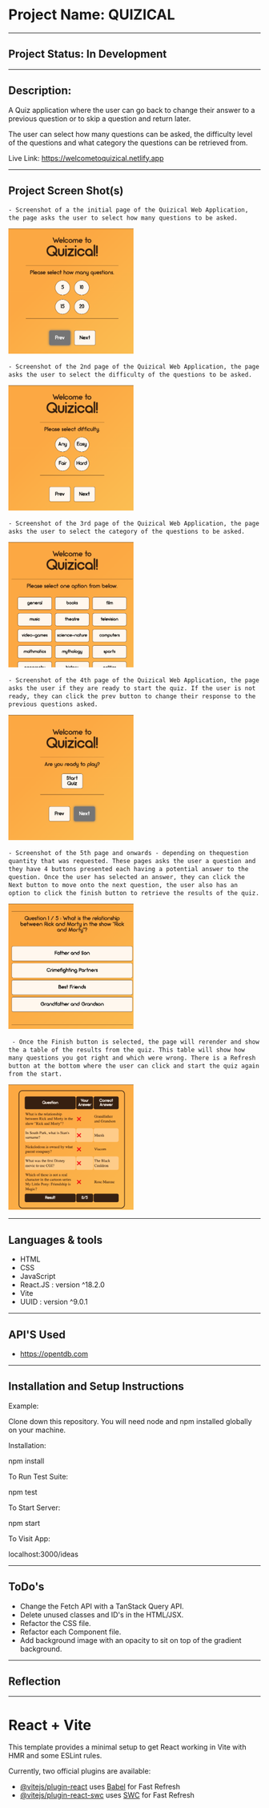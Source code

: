 # **Project Name: QUIZICAL**

---

## Project Status: In Development

---

## Description:

A Quiz application where the user can go back to change their answer to a previous question or to skip a question and return later.

The user can select how many questions can be asked, the difficulty level of the questions and what category the questions can be retrieved from.

Live Link: https://welcometoquizical.netlify.app

---

## Project Screen Shot(s)

    - Screenshot of a the initial page of the Quizical Web Application, the page asks the user to select how many questions to be asked.

<img src="./Screenshots/Quizical%20Quantity%20Image.png" width="250" height="250">

    - Screenshot of the 2nd page of the Quizical Web Application, the page asks the user to select the difficulty of the questions to be asked.

 <img src="./Screenshots/Quizical Difficulty Image.png" width="250" height="250">

    - Screenshot of the 3rd page of the Quizical Web Application, the page asks the user to select the category of the questions to be asked.

 <img src="./Screenshots/Quizical Category Image.png" width="250" height="250">

    - Screenshot of the 4th page of the Quizical Web Application, the page asks the user if they are ready to start the quiz. If the user is not ready, they can click the prev button to change their response to the previous questions asked.

 <img src="./Screenshots/Quizical Start Quiz Image.png" width="250" height="250">

    - Screenshot of the 5th page and onwards - depending on thequestion quantity that was requested. These pages asks the user a question and they have 4 buttons presented each having a potential answer to the question. Once the user has selected an answer, they can click the Next button to move onto the next question, the user also has an option to click the finish button to retrieve the results of the quiz.

 <img src="./Screenshots/Quizical Question Image.png" width="250" height="250">

     - Once the Finish button is selected, the page will rerender and show the a table of the results from the quiz. This table will show how many questions you got right and which were wrong. There is a Refresh button at the bottom where the user can click and start the quiz again from the start.

 <img src="./Screenshots/Quizical Results Image.png" width="250" height="250">

---

## Languages & tools

- HTML
- CSS
- JavaScript
- React.JS : version ^18.2.0
- Vite
- UUID : version ^9.0.1

---

## API'S Used

- https://opentdb.com

---

## Installation and Setup Instructions

Example:

Clone down this repository. You will need node and npm installed globally on your machine.

Installation:

npm install

To Run Test Suite:

npm test

To Start Server:

npm start

To Visit App:

localhost:3000/ideas

---

## ToDo's

- Change the Fetch API with a TanStack Query API.
- Delete unused classes and ID's in the HTML/JSX.
- Refactor the CSS file.
- Refactor each Component file.
- Add background image with an opacity to sit on top of the gradient background.

---

## Reflection

---

# React + Vite

This template provides a minimal setup to get React working in Vite with HMR and some ESLint rules.

Currently, two official plugins are available:

- [@vitejs/plugin-react](https://github.com/vitejs/vite-plugin-react/blob/main/packages/plugin-react/README.md) uses [Babel](https://babeljs.io/) for Fast Refresh
- [@vitejs/plugin-react-swc](https://github.com/vitejs/vite-plugin-react-swc) uses [SWC](https://swc.rs/) for Fast Refresh
